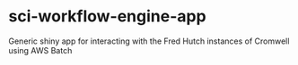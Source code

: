 # sci-workflow-engine-app
Generic shiny app for interacting with the Fred Hutch instances of Cromwell using AWS Batch
